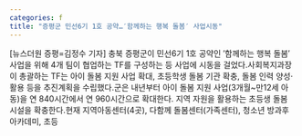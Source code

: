 ```yaml
---
categories: f
title: "증평군 민선6기 1호 공약…′함께하는 행복 돌봄′ 사업시동"
---
```

[뉴스더원 증평=김정수 기자] 충북 증평군이 민선6기 1호 공약인 ′함께하는 행복 돌봄′ 사업을 위해 4개 팀이 협업하는 TF를 구성하는 등 사업에 시동을 걸었다.사회복지과장이 총괄하는 TF는 아이 돌봄 지원 사업 확대, 초등학생 돌봄 기관 확충, 돌봄 인력 양성·활용 등을 추진계획을 수립했다.군은 내년부터 아이 돌봄 지원 사업(3개월~만12세 아동)을 연 840시간에서 연 960시간으로 확대한다. 지역 자원을 활용하는 초등생 돌봄 시설을 확충한다.현재 지역아동센터(4곳), 다함께 돌봄센터(가족센터), 청소년 방과후 아카데미, 초등